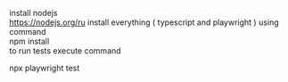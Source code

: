 install nodejs 
</br>
https://nodejs.org/ru
install everything ( typescript and playwright ) using command
</br>
npm install
</br>
to run tests execute command 
</br>

npx playwright test
